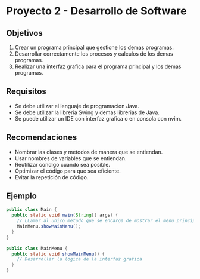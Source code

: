 # Proyecto 2 - Desarrollo de Software

## Objetivos

1. Crear un programa principal que gestione los demas programas.
2. Desarrollar correctamente los procesos y calculos de los demas programas.
3. Realizar una interfaz grafica para el programa principal y los demas programas.

## Requisitos

- Se debe utilizar el lenguaje de programacion Java.
- Se debe utilizar la libreria Swing y demas librerias de Java.
- Se puede utilizar un IDE con interfaz grafica o en consola con nvim.

## Recomendaciones

- Nombrar las clases y metodos de manera que se entiendan.
- Usar nombres de variables que se entiendan.
- Reutilizar condigo cuando sea posible.
- Optimizar el código para que sea eficiente.
- Evitar la repetición de código.

## Ejemplo

```java
public class Main {
  public static void main(String[] args) {
    // LLamar al unico metodo que se encarga de mostrar el menu principal
    MainMenu.showMainMenu();
  }
}
```

```java
public class MainMenu {
  public static void showMainMenu() {
    // Desarrollar la logica de la interfaz grafica
  }
}
```
